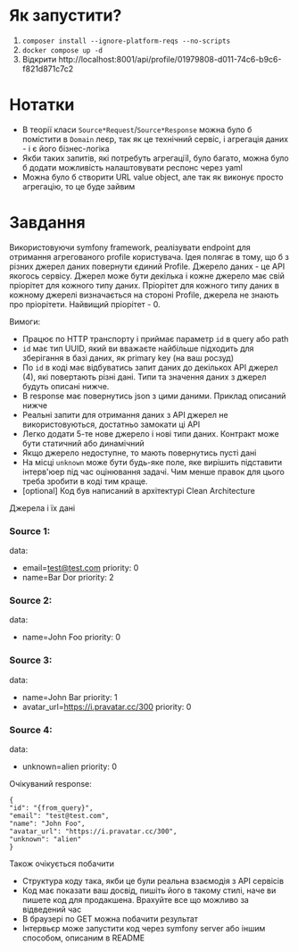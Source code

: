 # Як запустити?
1. `composer install --ignore-platform-reqs --no-scripts`
2. `docker compose up -d`
3. Відкрити http://localhost:8001/api/profile/01979808-d011-74c6-b9c6-f821d871c7c2 

# Нотатки

- В теорії класи `Source*Request`/`Source*Response` можна було б помістити в `Domain` леєр, так як це технічний сервіс, і агрегація даних - і є його бізнес-логіка
- Якби таких запитів, які потребуть агрегаціїl, було багато, можна було б додати можливість налаштовувати респонс через yaml 
- Можна було б створити URL value object, але так як виконує просто агрегацію, то це буде зайвим

# Завдання

Використовуючи symfony framework, реалізувати endpoint для отримання агрегованого profile користувача.
Ідея полягає в тому, що б з різних джерел даних повернути єдиний Profile. Джерело даних - це API якогось сервісу. Джерел може бути декілька і кожне джерело має свій пріорітет для кожного типу даних. Пріорітет для кожного типу даних в кожному джерелі визначається на стороні Profile, джерела не знають про пріорітети. Найвищий пріорітет - 0.

Вимоги:


- Працює по HTTP транспорту і приймає параметр `id` в query або path
- `id` має тип UUID, який ви вважаєте найбільше підходить для зберігання в базі даних, як primary key (на ваш росзуд)
- По `id` в коді має відбуватись запит даних до декількох API джерел (4), які повертають різні дані. Типи та значення даних з джерел будуть описані нижче.
- В response має повернутись json з цими даними. Приклад описаний нижче
- Реальні запити для отримання даних з API джерел не використовуються, достатньо замокати ці API
- Легко додати 5-те нове джерело і нові типи даних. Контракт може бути статичний або динамічний
- Якщо джерело недоступне, то мають повернутись пусті дані
- На місці `unknown` може бути будь-яке поле, яке вирішить підставити інтерв'юер під час оцінювання задачі. Чим менше правок для цього треба зробити в коді тим краще.
- [optional] Код був написаний в архітектурі Clean Architecture



Джерела і їх дані



### Source 1:
data:
- email=test@test.com
  priority: 0
- name=Bar Dor
  priority: 2


### Source 2:
data:
- name=John Foo
  priority: 0


### Source 3:
data:
- name=John Bar
  priority: 1
- avatar_url=https://i.pravatar.cc/300
  priority: 0

### Source 4:
data:
- unknown=alien priority: 0

Очікуваний response:
```
{
"id": "{from_query}",
"email": "test@test.com",
"name": "John Foo",
"avatar_url": "https://i.pravatar.cc/300",
"unknown": "alien"
}
```

Також очікується побачити
- Структура коду така, якби це були реальна взаємодія з API сервісів
- Код має показати ваш досвід, пишіть його в такому стилі, наче ви пишете код для продакшена. Врахуйте все що можливо за відведений час
- В браузері по GET можна побачити результат
- Інтервьєр може запустити код через symfony server або іншим способом, описаним в README

